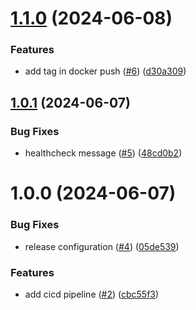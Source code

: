# [1.1.0](https://github.com/lemiliomoreno/ghactions-demo/compare/v1.0.1...v1.1.0) (2024-06-08)


### Features

* add tag in docker push ([#6](https://github.com/lemiliomoreno/ghactions-demo/issues/6)) ([d30a309](https://github.com/lemiliomoreno/ghactions-demo/commit/d30a309a358cd669090e2a1b2039352f47fae351))

## [1.0.1](https://github.com/lemiliomoreno/ghactions-demo/compare/v1.0.0...v1.0.1) (2024-06-07)


### Bug Fixes

* healthcheck message ([#5](https://github.com/lemiliomoreno/ghactions-demo/issues/5)) ([48cd0b2](https://github.com/lemiliomoreno/ghactions-demo/commit/48cd0b25f485fd45d0171c16bfe35fec8ea4c5f0))

# 1.0.0 (2024-06-07)


### Bug Fixes

* release configuration ([#4](https://github.com/lemiliomoreno/ghactions-demo/issues/4)) ([05de539](https://github.com/lemiliomoreno/ghactions-demo/commit/05de539936642bce26c96dfd7de7a2eba749303c))


### Features

* add cicd pipeline ([#2](https://github.com/lemiliomoreno/ghactions-demo/issues/2)) ([cbc55f3](https://github.com/lemiliomoreno/ghactions-demo/commit/cbc55f353e10044460b3f69443a77fe5b677e8f5))

